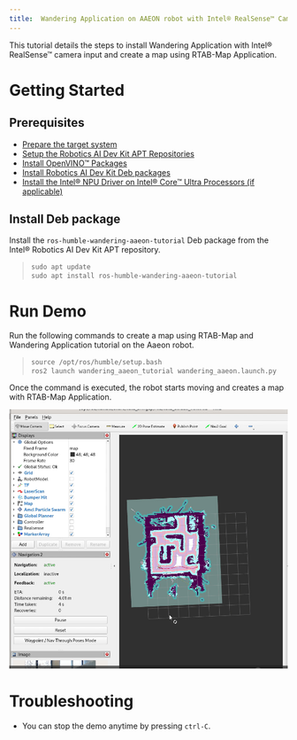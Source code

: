 ```yaml
---
title:  Wandering Application on AAEON robot with Intel® RealSense™ Camera and RTAB-Map SLAM
---
```


This tutorial details the steps to install Wandering Application with
Intel® RealSense™ camera input and create a map using RTAB-Map
Application.

# Getting Started

## Prerequisites

- [Prepare the target system](https://docs.openedgeplatform.intel.com/edge-ai-suites/robotics-ai-suite/main/robotics/gsg_robot/prepare-system.html)
- [Setup the Robotics AI Dev Kit APT Repositories](https://docs.openedgeplatform.intel.com/robotics-ai-suite/robotics-ai-suite/main/robotics/gsg_robot/apt-setup.html)
- [Install OpenVINO™ Packages](https://docs.openedgeplatform.intel.com/robotics-ai-suite/robotics-ai-suite/main/robotics/gsg_robot/install-openvino.html)
- [Install Robotics AI Dev Kit Deb packages](https://docs.openedgeplatform.intel.com/robotics-ai-suite/robotics-ai-suite/main/robotics/gsg_robot/install.html)
- [Install the Intel® NPU Driver on Intel® Core™ Ultra Processors (if applicable)](https://docs.openedgeplatform.intel.com/robotics-ai-suite/robotics-ai-suite/main/robotics/gsg_robot/install-npu-driver.html)

## Install Deb package

Install the `ros-humble-wandering-aaeon-tutorial` Deb package from the
Intel® Robotics AI Dev Kit APT repository.

> ``` 
> sudo apt update
> sudo apt install ros-humble-wandering-aaeon-tutorial
> ```

# Run Demo

Run the following commands to create a map using RTAB-Map and Wandering
Application tutorial on the Aaeon robot.

> ``` 
> source /opt/ros/humble/setup.bash
> ros2 launch wandering_aaeon_tutorial wandering_aaeon.launch.py
> ```

Once the command is executed, the robot starts moving and creates a map
with RTAB-Map Application.

![image](images/Wandering_aaeon_tutorial.png)

# Troubleshooting

- You can stop the demo anytime by pressing `ctrl-C`.
